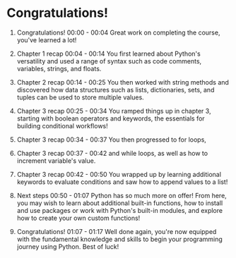 # Congratulations!

1. Congratulations!
00:00 - 00:04
Great work on completing the course, you've learned a lot!

2. Chapter 1 recap
00:04 - 00:14
You first learned about Python's versatility and used a range of syntax such as code comments, variables, strings, and floats.

3. Chapter 2 recap
00:14 - 00:25
You then worked with string methods and discovered how data structures such as lists, dictionaries, sets, and tuples can be used to store multiple values.

4. Chapter 3 recap
00:25 - 00:34
You ramped things up in chapter 3, starting with boolean operators and keywords, the essentials for building conditional workflows!

5. Chapter 3 recap
00:34 - 00:37
You then progressed to for loops,

6. Chapter 3 recap
00:37 - 00:42
and while loops, as well as how to increment variable's value.

7. Chapter 3 recap
00:42 - 00:50
You wrapped up by learning additional keywords to evaluate conditions and saw how to append values to a list!

8. Next steps
00:50 - 01:07
Python has so much more on offer! From here, you may wish to learn about additional built-in functions, how to install and use packages or work with Python's built-in modules, and explore how to create your own custom functions!

9. Congratulations!
01:07 - 01:17
Well done again, you're now equipped with the fundamental knowledge and skills to begin your programming journey using Python. Best of luck!